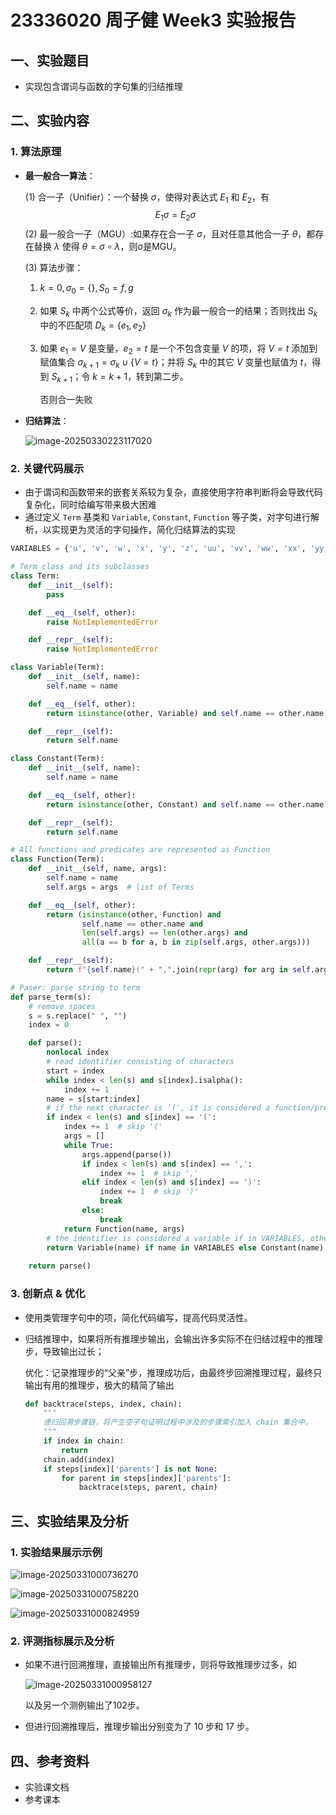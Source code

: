 # 23336020 周子健 Week3 实验报告

## 一、实验题目

+ 实现包含谓词与函数的字句集的归结推理

## 二、实验内容

### 1. 算法原理

+ **最一般合一算法**：

  (1) 合一子（Unifier）：一个替换 $\sigma$，使得对表达式 $E_1$ 和 $E_2$，有
  $$
  E_1 \sigma = E_2 \sigma
  $$
  (2) 最一般合一子（MGU）:如果存在合一子 $\sigma$，且对任意其他合一子 $\theta$，都存在替换 $\lambda$ 使得 $\theta = \sigma \circ \lambda$，则σ是MGU。

  (3) 算法步骤：

  1. $k = 0, \sigma_0 = \{\}, S_0 = {f, g}$

  2. 如果 $S_k$ 中两个公式等价，返回 $\sigma_k$ 作为最一般合一的结果；否则找出 $S_k$ 中的不匹配项 $D_k = \{ e_1, e_2 \}$

  3. 如果 $e_1 = V$ 是变量，$e_2 = t$ 是一个不包含变量 $V$ 的项，将 $V=t$ 添加到赋值集合 $\sigma_{k+1}=\sigma_k \cup \{V=t\}$；并将 $S_k$ 中的其它 $V$ 变量也赋值为 $t$，得到 $S_{k+1}$；令 $k=k+1$，转到第二步。

     否则合一失败

+ **归结算法**：

  ![image-20250330223117020](./week3.assets/image-20250330223117020.png)

### 2. 关键代码展示

+ 由于谓词和函数带来的嵌套关系较为复杂，直接使用字符串判断将会导致代码复杂化，同时给编写带来极大困难
+ 通过定义 `Term` 基类和 `Variable`, `Constant`, `Function` 等子类，对字句进行解析，以实现更为灵活的字句操作，简化归结算法的实现

```python
VARIABLES = {'u', 'v', 'w', 'x', 'y', 'z', 'uu', 'vv', 'ww', 'xx', 'yy', 'zz'}

# Term class and its subclasses
class Term:
    def __init__(self):
        pass

    def __eq__(self, other):
        raise NotImplementedError

    def __repr__(self):
        raise NotImplementedError

class Variable(Term):
    def __init__(self, name):
        self.name = name

    def __eq__(self, other):
        return isinstance(other, Variable) and self.name == other.name

    def __repr__(self):
        return self.name

class Constant(Term):
    def __init__(self, name):
        self.name = name

    def __eq__(self, other):
        return isinstance(other, Constant) and self.name == other.name

    def __repr__(self):
        return self.name

# All functions and predicates are represented as Function
class Function(Term):
    def __init__(self, name, args):
        self.name = name
        self.args = args  # list of Terms

    def __eq__(self, other):
        return (isinstance(other, Function) and 
                self.name == other.name and 
                len(self.args) == len(other.args) and
                all(a == b for a, b in zip(self.args, other.args)))

    def __repr__(self):
        return f"{self.name}(" + ",".join(repr(arg) for arg in self.args) + ")"

# Paser: parse string to term
def parse_term(s):
    # remove spaces
    s = s.replace(" ", "")
    index = 0

    def parse():
        nonlocal index
        # read identifier consisting of characters
        start = index
        while index < len(s) and s[index].isalpha():
            index += 1
        name = s[start:index]
        # if the next character is '(', it is considered a function/predicate
        if index < len(s) and s[index] == '(':
            index += 1  # skip '('
            args = []
            while True:
                args.append(parse())
                if index < len(s) and s[index] == ',':
                    index += 1  # skip ','
                elif index < len(s) and s[index] == ')':
                    index += 1  # skip ')'
                    break
                else:
                    break
            return Function(name, args)
        # the identifier is considered a variable if in VARIABLES, otherwise treated as a constant
        return Variable(name) if name in VARIABLES else Constant(name)
    
    return parse()
```

### 3. 创新点 & 优化

+ 使用类管理字句中的项，简化代码编写，提高代码灵活性。

+ 归结推理中，如果将所有推理步输出，会输出许多实际不在归结过程中的推理步，导致输出过长；

  优化：记录推理步的“父亲”步，推理成功后，由最终步回溯推理过程，最终只输出有用的推理步，极大的精简了输出

  ```python
  def backtrace(steps, index, chain):
      """
      递归回溯步骤链，将产生空子句证明过程中涉及的步骤索引加入 chain 集合中。
      """
      if index in chain:
          return
      chain.add(index)
      if steps[index]['parents'] is not None:
          for parent in steps[index]['parents']:
              backtrace(steps, parent, chain)
  ```

## 三、实验结果及分析

### 1. 实验结果展示示例

![image-20250331000736270](./week4.assets/image-20250331000736270.png)

![image-20250331000758220](./week4.assets/image-20250331000758220.png)

![image-20250331000824959](./week4.assets/image-20250331000824959.png)

### 2. 评测指标展示及分析

+ 如果不进行回溯推理，直接输出所有推理步，则将导致推理步过多，如

  ![image-20250331000958127](./week4.assets/image-20250331000958127.png)

  以及另一个测例输出了102步。

+ 但进行回溯推理后，推理步输出分别变为了 10 步和 17 步。

## 四、参考资料

+ 实验课文档
+ 参考课本
